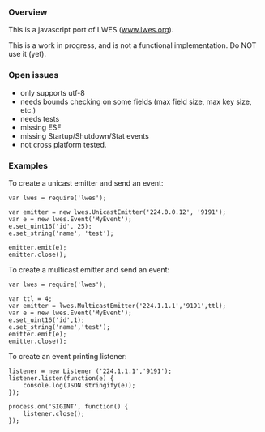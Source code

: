 ### Overview

This is a javascript port of LWES (www.lwes.org).

This is a work in progress, and is not a functional implementation. Do NOT use it (yet). 

### Open issues

* only supports utf-8
* needs bounds checking on some fields (max field size, max key size, etc.)
* needs tests
* missing ESF
* missing Startup/Shutdown/Stat events
* not cross platform tested.

### Examples

To create a unicast emitter and send an event:

```
var lwes = require('lwes');

var emitter = new lwes.UnicastEmitter('224.0.0.12', '9191');
var e = new lwes.Event('MyEvent');
e.set_uint16('id', 25);
e.set_string('name', 'test');

emitter.emit(e);
emitter.close();
```

To create a multicast emitter and send an event:

```
var lwes = require('lwes');

var ttl = 4;
var emitter = lwes.MulticastEmitter('224.1.1.1','9191',ttl);
var e = new lwes.Event('MyEvent');
e.set_uint16('id',1);
e.set_string('name','test');
emitter.emit(e);
emitter.close();
```

To create an event printing listener:
```
listener = new Listener ('224.1.1.1','9191');
listener.listen(function(e) {
    console.log(JSON.stringify(e));
});

process.on('SIGINT', function() {
    listener.close();
});

```
